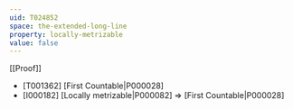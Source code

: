 ```yaml
---
uid: T024852
space: the-extended-long-line
property: locally-metrizable
value: false
---
```

[[Proof]]

* [T001362] [First Countable|P000028]
* [I000182] [Locally metrizable|P000082] => [First Countable|P000028]

